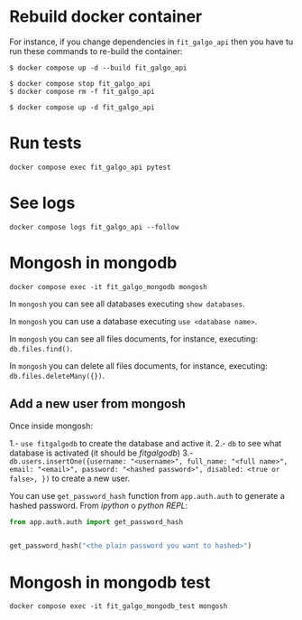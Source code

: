 # Rebuild docker container
For instance, if you change dependencies in `fit_galgo_api` then you have tu run these commands to re-build the container:

```shell
$ docker compose up -d --build fit_galgo_api

$ docker compose stop fit_galgo_api
$ docker compose rm -f fit_galgo_api

$ docker compose up -d fit_galgo_api
```

# Run tests
`docker compose exec fit_galgo_api pytest`

# See logs
`docker compose logs fit_galgo_api --follow`

# Mongosh in mongodb
`docker compose exec -it fit_galgo_mongodb mongosh`

In `mongosh` you can see all databases executing `show databases`.

In `mongosh` you can use a database executing `use <database name>`.

In `mongosh` you can see all files documents, for instance, executing: `db.files.find()`.

In `mongosh` you can delete all files documents, for instance, executing: `db.files.deleteMany({})`.

## Add a new user from mongosh
Once inside mongosh:

1.- `use fitgalgodb` to create the database and active it.
2.- `db` to see what database is activated (it should be *fitgalgodb*)
3.- `db.users.insertOne({username: "<username>", full_name: "<full name>", email: "<email>", password: "<hashed password>", disabled: <true or false>, })` to create a new user.

You can use `get_password_hash` function from `app.auth.auth` to generate a hashed password. From *ipython* o *python REPL*:

```python
from app.auth.auth import get_password_hash


get_password_hash("<the plain password you want to hashed>")
```

# Mongosh in mongodb test
`docker compose exec -it fit_galgo_mongodb_test mongosh`
